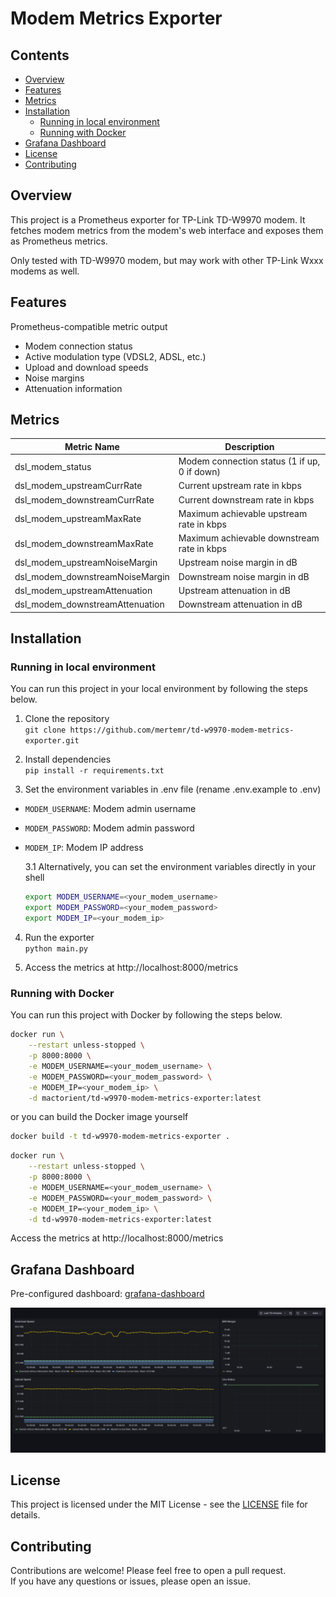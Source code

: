 # Modem Metrics Exporter

## Contents
- [Overview](#overview)
- [Features](#features)
- [Metrics](#metrics)
- [Installation](#installation)
  - [Running in local environment](#running-in-local-environment)
  - [Running with Docker](#running-with-docker)
- [Grafana Dashboard](#grafana-dashboard)
- [License](#license)
- [Contributing](#contributing)

## Overview
This project is a Prometheus exporter for TP-Link TD-W9970 modem. It fetches modem metrics from the modem's web interface and exposes them as Prometheus metrics. 

Only tested with TD-W9970 modem, but may work with other TP-Link Wxxx modems as well.

## Features
Prometheus-compatible metric output
* Modem connection status
* Active modulation type (VDSL2, ADSL, etc.)
* Upload and download speeds
* Noise margins
* Attenuation information

## Metrics
| Metric Name | Description |
| ----------- | ----------- |
| dsl_modem_status | Modem connection status (1 if up, 0 if down) |
| dsl_modem_upstreamCurrRate | Current upstream rate in kbps |
| dsl_modem_downstreamCurrRate | Current downstream rate in kbps |
| dsl_modem_upstreamMaxRate | Maximum achievable upstream rate in kbps |
| dsl_modem_downstreamMaxRate | Maximum achievable downstream rate in kbps |
| dsl_modem_upstreamNoiseMargin | Upstream noise margin in dB |
| dsl_modem_downstreamNoiseMargin | Downstream noise margin in dB |
| dsl_modem_upstreamAttenuation | Upstream attenuation in dB |
| dsl_modem_downstreamAttenuation | Downstream attenuation in dB |

## Installation
### Running in local environment
You can run this project in your local environment by following the steps below.

1. Clone the repository  
`git clone https://github.com/mertemr/td-w9970-modem-metrics-exporter.git`

2. Install dependencies  
`pip install -r requirements.txt`

3. Set the environment variables in .env file (rename .env.example to .env)
  - `MODEM_USERNAME`: Modem admin username
  - `MODEM_PASSWORD`: Modem admin password
  - `MODEM_IP`: Modem IP address

    3.1 Alternatively, you can set the environment variables directly in your shell
    ```bash
    export MODEM_USERNAME=<your_modem_username>
    export MODEM_PASSWORD=<your_modem_password>
    export MODEM_IP=<your_modem_ip>
    ```

4. Run the exporter  
`python main.py`

5. Access the metrics at http://localhost:8000/metrics

### Running with Docker
You can run this project with Docker by following the steps below.

```bash
docker run \
    --restart unless-stopped \
    -p 8000:8000 \
    -e MODEM_USERNAME=<your_modem_username> \
    -e MODEM_PASSWORD=<your_modem_password> \
    -e MODEM_IP=<your_modem_ip> \
    -d mactorient/td-w9970-modem-metrics-exporter:latest
```
or you can build the Docker image yourself
```bash
docker build -t td-w9970-modem-metrics-exporter .
```
```bash	
docker run \
    --restart unless-stopped \
    -p 8000:8000 \
    -e MODEM_USERNAME=<your_modem_username> \
    -e MODEM_PASSWORD=<your_modem_password> \
    -e MODEM_IP=<your_modem_ip> \
    -d td-w9970-modem-metrics-exporter:latest
```

Access the metrics at http://localhost:8000/metrics

## Grafana Dashboard
Pre-configured dashboard: [grafana-dashboard](./assets/grafana-dashboard.json)  

![Dashboard Screenshot](./assets/dashboard-screenshot.png)

## License
This project is licensed under the MIT License - see the [LICENSE](LICENSE) file for details.

## Contributing
Contributions are welcome! Please feel free to open a pull request.  
If you have any questions or issues, please open an issue.
